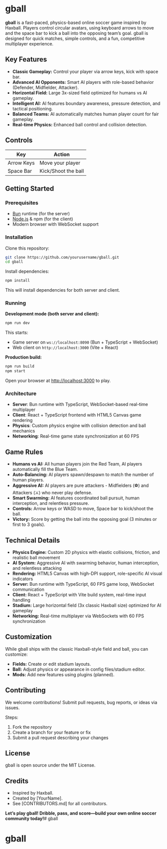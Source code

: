 # gball

**gball** is a fast-paced, physics-based online soccer game inspired by Haxball. Players control circular avatars, using keyboard arrows to move and the space bar to kick a ball into the opposing team’s goal. gball is designed for quick matches, simple controls, and a fun, competitive multiplayer experience.

## Key Features

- **Classic Gameplay:** Control your player via arrow keys, kick with space bar.
- **Advanced AI Opponents:** Smart AI players with role-based behavior (Defender, Midfielder, Attacker).
- **Horizontal Field:** Large 3x-sized field optimized for humans vs AI gameplay.
- **Intelligent AI:** AI features boundary awareness, pressure detection, and tactical positioning.
- **Balanced Teams:** AI automatically matches human player count for fair gameplay.
- **Real-time Physics:** Enhanced ball control and collision detection.

## Controls

| Key         | Action              |
|-------------|---------------------|
| Arrow Keys  | Move your player    |
| Space Bar   | Kick/Shoot the ball |

## Getting Started

### Prerequisites

- [Bun](https://bun.sh/) runtime (for the server)
- [Node.js](https://nodejs.org/) & npm (for the client)
- Modern browser with WebSocket support

### Installation

Clone this repository:

```bash
git clone https://github.com/yourusername/gball.git
cd gball
```

Install dependencies:

```bash
npm install
```

This will install dependencies for both server and client.

### Running

**Development mode (both server and client):**

```bash
npm run dev
```

This starts:
- Game server on `ws://localhost:8090` (Bun + TypeScript + WebSocket)
- Web client on `http://localhost:3000` (Vite + React)

**Production build:**

```bash
npm run build
npm start
```

Open your browser at [http://localhost:3000](http://localhost:3000) to play.

### Architecture

- **Server**: Bun runtime with TypeScript, WebSocket-based real-time multiplayer
- **Client**: React + TypeScript frontend with HTML5 Canvas game rendering
- **Physics**: Custom physics engine with collision detection and ball mechanics
- **Networking**: Real-time game state synchronization at 60 FPS

## Game Rules

- **Humans vs AI:** All human players join the Red Team, AI players automatically fill the Blue Team.
- **Auto-Balancing:** AI players spawn/despawn to match the number of human players.
- **Aggressive AI:** AI players are pure attackers - Midfielders (⚽) and Attackers (⚔) who never play defense.
- **Smart Swarming:** AI features coordinated ball pursuit, human interception, and relentless pressure.
- **Controls:** Arrow keys or WASD to move, Space bar to kick/shoot the ball.
- **Victory:** Score by getting the ball into the opposing goal (3 minutes or first to 3 goals).

## Technical Details

- **Physics Engine:** Custom 2D physics with elastic collisions, friction, and realistic ball movement
- **AI System:** Aggressive AI with swarming behavior, human interception, and relentless attacking
- **Rendering:** HTML5 Canvas with high-DPI support, role-specific AI visual indicators
- **Server:** Bun runtime with TypeScript, 60 FPS game loop, WebSocket communication
- **Client:** React + TypeScript with Vite build system, real-time input handling
- **Stadium:** Large horizontal field (3x classic Haxball size) optimized for AI gameplay
- **Networking:** Real-time multiplayer via WebSockets with 60 FPS synchronization

## Customization

While gball ships with the classic Haxball-style field and ball, you can customize:

- **Fields:** Create or edit stadium layouts.
- **Ball:** Adjust physics or appearance in config files/stadium editor.
- **Mods:** Add new features using plugins (planned).

## Contributing

We welcome contributions! Submit pull requests, bug reports, or ideas via issues.

Steps:

1. Fork the repository
2. Create a branch for your feature or fix
3. Submit a pull request describing your changes

## License

gball is open source under the MIT License.

## Credits

- Inspired by Haxball.  
- Created by [YourName].
- See [CONTRIBUTORS.md] for all contributors.

**Let’s play gball! Dribble, pass, and score—build your own online soccer community today!**# gball
# gball
